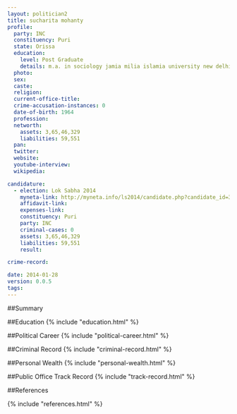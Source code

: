 ```yaml
---
layout: politician2
title: sucharita mohanty
profile: 
  party: INC
  constituency: Puri
  state: Orissa
  education: 
    level: Post Graduate
    details: m.a. in sociology jamia milia islamia university new delhi 1984   diploma in journalism bhartiya vidya bhavan 1982
  photo: 
  sex: 
  caste: 
  religion: 
  current-office-title: 
  crime-accusation-instances: 0
  date-of-birth: 1964
  profession: 
  networth: 
    assets: 3,65,46,329
    liabilities: 59,551
  pan: 
  twitter: 
  website: 
  youtube-interview: 
  wikipedia: 

candidature: 
  - election: Lok Sabha 2014
    myneta-link: http://myneta.info/ls2014/candidate.php?candidate_id=3337
    affidavit-link: 
    expenses-link: 
    constituency: Puri 
    party: INC
    criminal-cases: 0
    assets: 3,65,46,329
    liabilities: 59,551
    result:  

crime-record: 

date: 2014-01-28
version: 0.0.5
tags: 
---
```

##Summary


##Education
{% include "education.html" %}


##Political Career
{% include "political-career.html" %}


##Criminal Record
{% include "criminal-record.html" %}


##Personal Wealth
{% include "personal-wealth.html" %}


##Public Office Track Record
{% include "track-record.html" %}


##References


{% include "references.html" %}